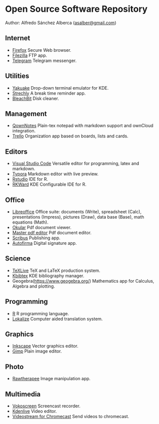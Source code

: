 # Open Source Software Repository

Author: Alfredo Sánchez Alberca (asalber@gmail.com)

## Internet

- [Firefox](https://www.mozilla.org/en-US/firefox/) Secure Web browser.
- [Filezilla](https://filezilla-project.org/) FTP app.
- [Telegram](https://telegram.org/) Telegram messenger.

## Utilities

- [Yakuake](https://www.linux-apps.com/content/show.php?content=29153) Drop-down terminal emulator for KDE.
- [Strechly](https://hovancik.net/stretchly/) A break time reminder app.
- [BleachBit](https://www.bleachbit.org/) Disk cleaner.

## Management

- [QownNotes](http://www.qownnotes.org/) Plain-tex notepad with markdown support and ownCloud integration.
- [Trello](https://trello.com/) Organization app based on boards, lists and cards.

## Editors

- [Visual Studio Code](https://code.visualstudio.com/) Versatile editor for programming, latex and markdown.
- [Typora](https://typora.io/) Markdown editor with live preview.
- [Rstudio](https://www.rstudio.com/) IDE for R.
- [RKWard](https://rkward.kde.org/) KDE Configurable IDE for R.

## Office

- [Libreoffice](https://es.libreoffice.org/) Office suite: documents (Write), spreadsheet (Calc), presentations (Impress), pictures (Draw), data base (Base), math equations (Math).
- [Okular](https://okular.kde.org/) Pdf document viewer.
- [Master pdf editor](https://code-industry.net/free-pdf-editor/) Pdf document editor.
- [Scribus](https://www.scribus.net/) Publishing app.
- [Autofirma](http://firmaelectronica.gob.es/Home/Descargas.html) Digital signature app.

## Science

- [TeXLive](https://tug.org/texlive/) TeX and LaTeX production system.
- [Kbibtex](https://userbase.kde.org/KBibTeX) KDE bibliography manager.
- Geogebra(https://www.geogebra.org/) Mathematics app for Calculus, Algebra and plotting.

## Programming

- [R](https://www.r-project.org/) R programming language.
- [Lokalize](https://userbase.kde.org/Lokalize) Computer aided translation system.

## Graphics

- [Inkscape](https://inkscape.org/en/) Vector graphics editor.
- [Gimp](https://www.gimp.org/) Plain image editor.

## Photo

- [Rawtherapee](http://www.rawtherapee.com/) Image manipulation app.

## Multimedia

- [Vokoscreen](http://linuxecke.volkoh.de/vokoscreen/vokoscreen.html) Screencast recorder.
- [Kdenlive](https://kdenlive.org/en/) Video editor.
- [Videostream for Chromecast](https://getvideostream.com/) Send videos to chromecast.
